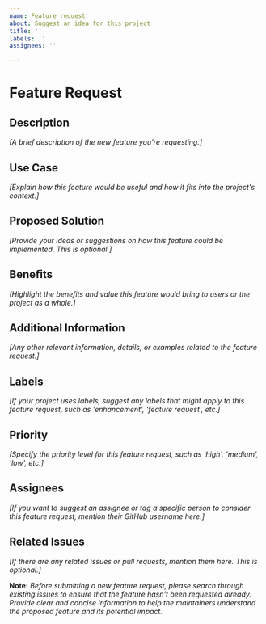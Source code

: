 ```yaml
---
name: Feature request
about: Suggest an idea for this project
title: ''
labels: ''
assignees: ''

---
```


# Feature Request

## Description

_[A brief description of the new feature you're requesting.]_

## Use Case

_[Explain how this feature would be useful and how it fits into the project's context.]_

## Proposed Solution

_[Provide your ideas or suggestions on how this feature could be implemented. This is optional.]_

## Benefits

_[Highlight the benefits and value this feature would bring to users or the project as a whole.]_

## Additional Information

_[Any other relevant information, details, or examples related to the feature request.]_

## Labels

_[If your project uses labels, suggest any labels that might apply to this feature request, such as 'enhancement', 'feature request', etc.]_

## Priority

_[Specify the priority level for this feature request, such as 'high', 'medium', 'low', etc.]_

## Assignees

_[If you want to suggest an assignee or tag a specific person to consider this feature request, mention their GitHub username here.]_

## Related Issues

_[If there are any related issues or pull requests, mention them here. This is optional.]_

**Note:** _Before submitting a new feature request, please search through existing issues to ensure that the feature hasn't been requested already. Provide clear and concise information to help the maintainers understand the proposed feature and its potential impact._
